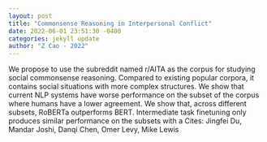 ```yaml
--- 
layout: post 
title: "Commonsense Reasoning in Interpersonal Conflict" 
date: 2022-06-01 23:51:30 -0400 
categories: jekyll update 
author: "Z Cao - 2022" 
--- 
```

We propose to use the subreddit named r/AITA as the corpus for studying social commonsense reasoning. Compared to existing popular corpora, it contains social situations with more complex structures. We show that current NLP systems have worse performance on the subset of the corpus where humans have a lower agreement. We show that, across different subsets, RoBERTa outperforms BERT. Intermediate task finetuning only produces similar performance on the subsets with a Cites: Jingfei Du, Mandar Joshi, Danqi Chen, Omer Levy, Mike Lewis